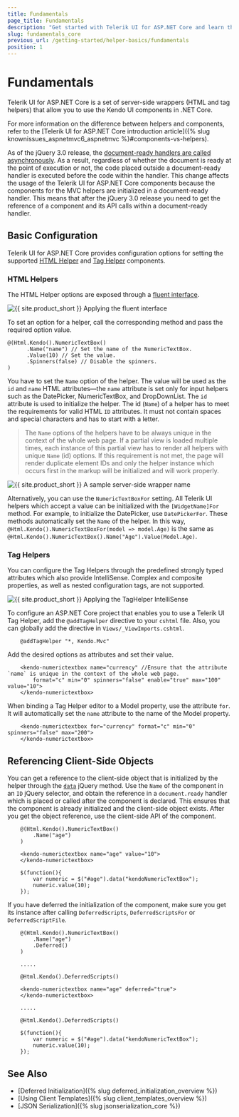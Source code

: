```yaml
---
title: Fundamentals
page_title: Fundamentals
description: "Get started with Telerik UI for ASP.NET Core and learn the basics about the helpers."
slug: fundamentals_core
previous_url: /getting-started/helper-basics/fundamentals
position: 1
---
```


# Fundamentals

Telerik UI for ASP.NET Core is a set of server-side wrappers (HTML and tag helpers) that allow you to use the Kendo UI components in .NET Core.

For more information on the difference between helpers and components, refer to the [Telerik UI for ASP.NET Core introduction article]({% slug knownissues_aspnetmvc6_aspnetmvc %}#components-vs-helpers).

As of the jQuery 3.0 release, the [document-ready handlers are called asynchronously](https://api.jquery.com/ready/). As a result, regardless of whether the document is ready at the point of execution or not, the code placed outside a document-ready handler is executed before the code within the handler. This change affects the usage of the Telerik UI for ASP.NET Core components because the components for the MVC helpers are initialized in a document-ready handler. This means that after the jQuery 3.0 release you need to get the reference of a component and its API calls within a document-ready handler.

## Basic Configuration

Telerik UI for ASP.NET Core provides configuration options for setting the supported [HTML Helper](#html-helpers) and [Tag Helper](#tag-helpers) components.

### HTML Helpers

The HTML Helper options are exposed through a [fluent interface](https://en.wikipedia.org/wiki/Fluent_interface).

![{{ site.product_short }} Applying the fluent interface](../../images/fluent-interface.png)

To set an option for a helper, call the corresponding method and pass the required option value.

    @(Html.Kendo().NumericTextBox()
          .Name("name") // Set the name of the NumericTextBox.
          .Value(10) // Set the value.
          .Spinners(false) // Disable the spinners.
    )

You have to set the `Name` option of the helper. The value will be used as the `id` and `name` HTML attributes&mdash;the `name` attribute is set only for input helpers such as the DatePicker, NumericTextBox, and DropDownList. The `id` attribute is used to initialize the helper. The id (`Name`) of a helper has to meet the requirements for valid HTML `ID` attributes. It must not contain spaces and special characters and has to start with a letter.

> The `Name` options of the helpers have to be always unique in the context of the whole web page. If a partial view is loaded multiple times, each instance of this partial view has to render all helpers with unique `Name` (id) options. If this requirement is not met, the page will render duplicate element IDs and only the helper instance which occurs first in the markup will be initialized and will work properly.

![{{ site.product_short }} A sample server-side wrapper name](../../images/wrapper-name.png)

Alternatively, you can use the `NumericTextBoxFor` setting. All Telerik UI helpers which accept a value can be initialized with the `[WidgetName]For` method. For example, to initialize the DatePicker, use `DatePickerFor`. These methods automatically set the `Name` of the helper. In this way, `@Html.Kendo().NumericTextBoxFor(model => model.Age)` is the same as `@Html.Kendo().NumericTextBox().Name("Age").Value(Model.Age)`.

### Tag Helpers

You can configure the Tag Helpers through the predefined strongly typed attributes which also provide IntelliSense. Complex and composite properties, as well as nested configuration tags, are not supported.

![{{ site.product_short }} Applying the TagHelper IntelliSense](../../images/TagHelper-IntelliSense.png)

To configure an ASP.NET Core project that enables you to use a Telerik UI Tag Helper, add the `@addTagHelper` directive to your `cshtml` file. Also, you can globally add the directive in `Views/_ViewImports.cshtml`.

        @addTagHelper "*, Kendo.Mvc"

Add the desired options as attributes and set their value.

```TagHelper
    <kendo-numerictextbox name="currency" //Ensure that the attribute `name` is unique in the context of the whole web page.
        format="c" min="0" spinners="false" enable="true" max="100" value="10">
    </kendo-numerictextbox>
```

When binding a Tag Helper editor to a Model property, use the attribute `for`. It will automatically set the `name` attribute to the name of the Model property.

```TagHelper
    <kendo-numerictextbox for="currency" format="c" min="0" spinners="false" max="200">
    </kendo-numerictextbox>
```

## Referencing Client-Side Objects

You can get a reference to the client-side object that is initialized by the helper through the [`data`](http://api.jquery.com/data/) jQuery method. Use the `Name` of the component in an `ID` jQuery selector, and obtain the reference in a `document.ready` handler which is placed or called after the component is declared. This ensures that the component is already initialized and the client-side object exists. After you get the object reference, use the client-side API of the component.

```HtmlHelper
    @(Html.Kendo().NumericTextBox()
        .Name("age")
    )
```
```TagHelper
    <kendo-numerictextbox name="age" value="10">
    </kendo-numerictextbox>
```
```JS script
    $(function(){
        var numeric = $("#age").data("kendoNumericTextBox");
        numeric.value(10);
    });

```

If you have deferred the initialization of the component, make sure you get its instance after calling `DeferredScripts`, `DeferredScriptsFor` or `DeferredScriptFile`.

```HtmlHelper
    @(Html.Kendo().NumericTextBox()
        .Name("age")
        .Deferred()
    )

    .....

    @Html.Kendo().DeferredScripts()
```
```TagHelper
    <kendo-numerictextbox name="age" deferred="true">
    </kendo-numerictextbox>

    .....

    @Html.Kendo().DeferredScripts()
```
```JS script
    $(function(){
        var numeric = $("#age").data("kendoNumericTextBox");
        numeric.value(10);
    });

```

## See Also

* [Deferred Initialization]({% slug deferred_initialization_overview %})
* [Using Client Templates]({% slug client_templates_overview %})
* [JSON Serialization]({% slug jsonserialization_core %})
